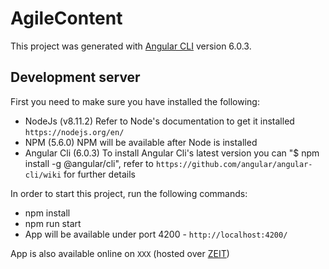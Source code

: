 # AgileContent

This project was generated with [Angular CLI](https://github.com/angular/angular-cli) version 6.0.3.

## Development server

First you need to make sure you have installed the following:
- NodeJs (v8.11.2)
  Refer to Node's documentation to get it installed `https://nodejs.org/en/`
- NPM (5.6.0)
  NPM will be available after Node is installed
- Angular Cli (6.0.3)
  To install Angular Cli's latest version you can "$ npm install -g @angular/cli", refer to `https://github.com/angular/angular-cli/wiki` for further details

In order to start this project, run the following commands:

- npm install
- npm run start
- App will be available under port 4200 - `http://localhost:4200/`


App is also available online on `XXX` (hosted over [ZEIT](https://zeit.co/dashboard))